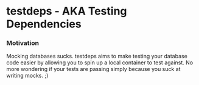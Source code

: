 # testdeps - AKA Testing Dependencies

### Motivation

Mocking databases sucks. testdeps aims to make testing your database code easier by allowing you to spin up a local
container to test against. No more wondering if your tests are passing simply because you suck at writing mocks. ;)
